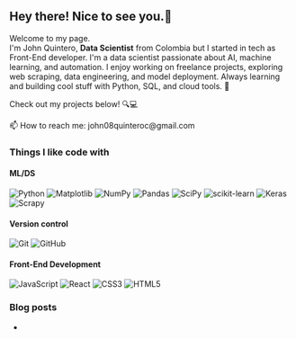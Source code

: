 <h2>Hey there! Nice to see you.👋</h2>

<p>Welcome to my page.</br> 
I'm John Quintero, <strong>Data Scientist</strong> from Colombia but I started in tech as Front-End developer.
I'm a data scientist passionate about AI, machine learning, and automation. I enjoy working on freelance projects, exploring web scraping, data engineering, and model deployment. Always learning and building cool stuff with Python, SQL, and cloud tools. 🚀

Check out my projects below! 🔍💻
</p>

<p>📫 How to reach me: <a>john08quinteroc@gmail.com</a></p>

<h3>Things I like code with</h3>

<h4>ML/DS</h4>

![Python](https://img.shields.io/badge/python-3670A0?style=for-the-badge&logo=python&logoColor=ffdd54)
![Matplotlib](https://img.shields.io/badge/Matplotlib-%23ffffff.svg?style=for-the-badge&logo=Matplotlib&logoColor=black)
![NumPy](https://img.shields.io/badge/numpy-%23013243.svg?style=for-the-badge&logo=numpy&logoColor=white)
![Pandas](https://img.shields.io/badge/pandas-%23150458.svg?style=for-the-badge&logo=pandas&logoColor=white)
![SciPy](https://img.shields.io/badge/SciPy-%230C55A5.svg?style=for-the-badge&logo=scipy&logoColor=%white)
![scikit-learn](https://img.shields.io/badge/scikit--learn-%23F7931E.svg?style=for-the-badge&logo=scikit-learn&logoColor=white)
![Keras](https://img.shields.io/badge/Keras-%23D00000.svg?style=for-the-badge&logo=Keras&logoColor=white)
![Scrapy](https://img.shields.io/badge/scrapy-%2360a839.svg?style=for-the-badge&logo=scrapy&logoColor=d1d2d3)

<h4>Version control</h4>

![Git](https://img.shields.io/badge/git-%23F05033.svg?style=for-the-badge&logo=git&logoColor=white)
![GitHub](https://img.shields.io/badge/github-%23121011.svg?style=for-the-badge&logo=github&logoColor=white)

<h4>Front-End Development</h4>

![JavaScript](https://img.shields.io/badge/javascript-%23323330.svg?style=for-the-badge&logo=javascript&logoColor=%23F7DF1E)
![React](https://img.shields.io/badge/react-%2320232a.svg?style=for-the-badge&logo=react&logoColor=%2361DAFB)
![CSS3](https://img.shields.io/badge/css3-%231572B6.svg?style=for-the-badge&logo=css3&logoColor=white)
![HTML5](https://img.shields.io/badge/html5-%23E34F26.svg?style=for-the-badge&logo=html5&logoColor=white)

<h3>Blog posts</h3>

<ul>
<li></li>
</ul>








